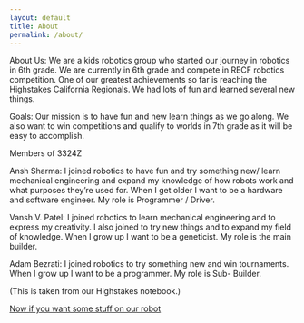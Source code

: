 ```yaml
---
layout: default
title: About
permalink: /about/
---
```




About Us:
  We are a kids robotics group who started our journey in robotics in 6th grade. We are currently
  in 6th grade and compete in RECF robotics competition. One of our greatest achievements so far is
  reaching the Highstakes California Regionals. We had lots of fun and learned several new things.

Goals:
  Our mission is to have fun and new learn things as we go along. We also want to win competitions
  and qualify to worlds in 7th grade as it will be easy to accomplish. 

Members of 3324Z

  Ansh Sharma: I joined robotics to have fun and try something new/ learn mechanical engineering
  and expand my knowledge of how robots work and what purposes they’re used for. When I get older
  I want to be a hardware and software engineer. My role is Programmer / Driver.

  Vansh V. Patel:  I joined robotics to learn mechanical engineering and to express my creativity.
  I also joined to try new things and to expand my field of knowledge. When I grow up I want to be
  a geneticist. My role is the main builder.

  Adam Bezrati: I joined robotics to try something new and win tournaments. When I grow up I want to
  be a programmer. My role is Sub- Builder.

  (This is taken from our Highstakes notebook.)

[Now if you want some stuff on our robot](/jarvis/)
